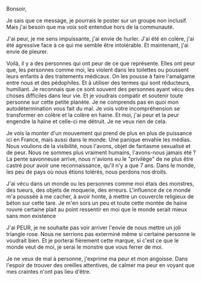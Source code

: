 Bonsoir,

Je sais que ce message, je pourrais le poster sur un groupe non inclusif. Mais j'ai besoin que ma voix soit entendue hors de la communauté. 

J'ai peur, je me sens impuissante, j'ai envie de hurler. J'ai été en colère, j'ai été agressive face à ce qui me semble être intolérable. Et maintenant, j'ai envie de pleurer.

Voilà, il y a des personnes qui ont peur de ce que représente. Elles ont peur que, les personnes comme moi, les violent dans les toilettes ou poussent leurs enfants à des traitements médicaux. On les pousse à faire l'amalgame entre nous et des pédophiles. Et à utiliser des termes qui sont réducteurs, humiliant. Je reconnais que ce sont souvent des personnes ayant vécu des choses difficiles dans leur vie. Et je voudrais compatir et soutenir toute personne sur cette petite planète. Je ne comprends pas en quoi mon autodétermination vous fait du mal. Je vois votre incompréhension se transformer en colère et la colère en haine. Et moi, j'ai peur et la peur engendre la haine et celle-ci me détruit. Je ne veux rien de cela. 

Je vois la monter d'un mouvement qui prend de plus en plus de puissance ici en France, mais aussi dans le monde. Une panique envahie les médias. Nous voulions de la visibilité, nous l'avons, objet de fantasme sexualisé et de peur. Nous ne sommes plus vraiment humains, l'avons-nous jamais été ? La pente savonneuse arrive, nous n'avions eu le "privilège" de ne plus être castré pour avoir une reconnaissance, qu'il n'y a que 7 ans. Dans le monde, les peu de pays où nous étions tolérés, nous perdons nos droits. 

J'ai vécu dans un monde ou les personnes comme moi étais des monstres, des tueurs, des objets de moquerie, des erreurs. L'influence de ce monde m'a poussée à me cacher, à avoir honte, à mettre un couvercle religieux de béton sur cette tare. Je m'en sors un peu et toute cette montée de haine rouvre certaine plait au point ressentir en moi que le monde serait mieux sans mon existence   

J'ai PEUR, je ne souhaite pas voir arriver l'envie de nous mettre un joli triangle rose. Nous ne serrions pas exterminé même si certaine personne le voudrait bien. Et je porterai fièrement cette marque, si c'est ce que le monde veut de moi, je serai le monstre que vous ferrer de moi. 

Je ne veux de mal à personne, j'exprime ma peur et mon angoisse. Dans l'espoir de trouver des oreilles attentives, de calmer ma peur en voyant que mes craintes n'ont pas lieu d'être. 
